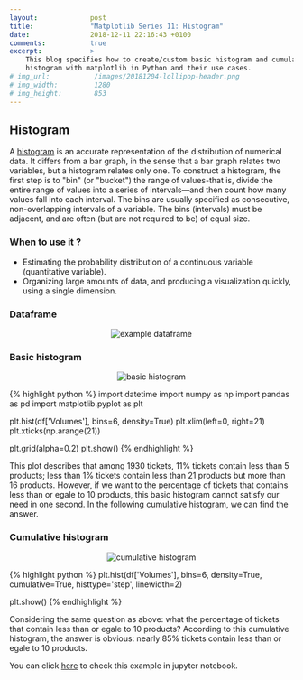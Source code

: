 ```yaml
---
layout:             post
title:              "Matplotlib Series 11: Histogram"
date:               2018-12-11 22:16:43 +0100
comments:           true
excerpt:            >
    This blog specifies how to create/custom basic histogram and cumulative
    histogram with matplotlib in Python and their use cases.
# img_url:           /images/20181204-lollipop-header.png
# img_width:         1280
# img_height:        853
---
```


## Histogram
A [histogram][histogram] is an accurate representation of the distribution of
numerical data. It differs from a bar graph, in the sense that a bar graph
relates two variables, but a histogram relates only one. To construct a
histogram, the first step is to "bin" (or "bucket") the range of values-that
is, divide the entire range of values into a series of intervals—and then count how many values fall into each interval. The bins are usually specified as consecutive, non-overlapping intervals of a variable. The bins (intervals) must be adjacent, and are often (but are not required to be) of equal size.

### When to use it ?
- Estimating the probability distribution of a continuous variable
(quantitative variable).
- Organizing large amounts of data, and producing a visualization quickly,
using a single dimension.

### Dataframe
<p align="center">
  <img alt="example dataframe"
  src="{{ site.baseurl }}/images/20181211-df.png"/>
</p>

### Basic histogram
<p align="center">
  <img alt="basic histogram"
  src="{{ site.baseurl }}/images/20181211-basic-histogram.png"/>
</p>

{% highlight python %}
import datetime
import numpy as np
import pandas as pd
import matplotlib.pyplot as plt

plt.hist(df['Volumes'], bins=6, density=True)
plt.xlim(left=0, right=21)
plt.xticks(np.arange(21))

plt.grid(alpha=0.2)
plt.show()
{% endhighlight %}

This plot describes that among 1930 tickets, 11% tickets contain less than 5
products; less than 1% tickets contain less than 21 products but more than 16
products. However, if we want to the percentage of tickets that contains less
than or egale to 10 products, this basic histogram cannot satisfy our need in
one second. In the following cumulative histogram, we can find the answer.

### Cumulative histogram
<p align="center">
  <img alt="cumulative histogram"
  src="{{ site.baseurl }}/images/20181211-cumulative-histogram.png"/>
</p>

{% highlight python %}
plt.hist(df['Volumes'], bins=6, density=True, cumulative=True,
         histtype='step', linewidth=2)

plt.show()
{% endhighlight %}

Considering the same question as above: what the percentage of tickets that
contain less than or egale to 10 products? According to this cumulative
histogram, the answer is obvious: nearly 85% tickets contain less than or egale
to 10 products.

You can click [here][notebook] to check this example in jupyter notebook.

[histogram]: https://en.wikipedia.org/wiki/Histogram
[notebook]: https://github.com/jingwen-z/python-playground/blob/master/plotting_and_visualization/histogram.ipynb